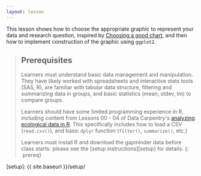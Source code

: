 ```yaml
---
layout: lesson
---
```

This lesson shows how to choose the appropriate graphic to represent your data
and research question, inspired by [Choosing a good chart][good-chart], and then 
how to implement construction of the graphic using `ggplot2`.

> ## Prerequisites
>
> Learners must understand basic data management and manipulation. They have
> likely worked with spreadsheets and interactive stats tools (SAS, R), are
> familiar with tabular data structure, filtering and summarizing data in
> groups, and basic statistics (mean, stdev, lm) to compare groups.
>
> Learners should have some limited programming experience in R, including
> content from Lessons 00 - 04 of Data Carpentry's
> [analyzing ecological data in R][R-ecology-lesson]. This specifically includes
> how to load a CSV (`read.csv()`), and basic `dplyr` function (`filter()`,
> `summarize()`, etc.)
>
> Learners must install R and download the gapminder data before class starts:
> please see the [setup instructions][setup] for details.
{: .prereq}

[good-chart]: http://extremepresentation.typepad.com/blog/2006/09/choosing_a_good.html
[R-ecology-lesson]: http://www.datacarpentry.org/R-ecology-lesson/
[setup]: {{ site.baseurl }}/setup/